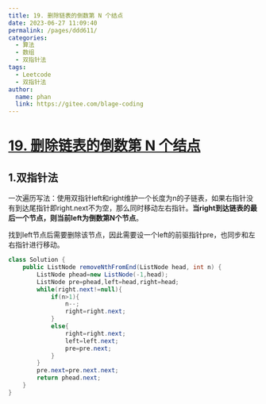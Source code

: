 ```yaml
---
title: 19. 删除链表的倒数第 N 个结点
date: 2023-06-27 11:09:40
permalink: /pages/ddd611/
categories:
  - 算法
  - 数组
  - 双指针法
tags:
  - Leetcode
  - 双指针法
author: 
  name: phan
  link: https://gitee.com/blage-coding
---
```

# [19. 删除链表的倒数第 N 个结点](https://leetcode.cn/problems/remove-nth-node-from-end-of-list/)

## 1.双指针法

一次遍历写法：使用双指针left和right维护一个长度为n的子链表，如果右指针没有到达尾指针即right.next不为空，那么同时移动左右指针。**当right到达链表的最后一个节点，则当前left为倒数第N个节点**。

找到left节点后需要删除该节点，因此需要设一个left的前驱指针pre，也同步和左右指针进行移动。

```java
class Solution {
    public ListNode removeNthFromEnd(ListNode head, int n) {
        ListNode phead=new ListNode(-1,head);
        ListNode pre=phead,left=head,right=head;
        while(right.next!=null){
            if(n>1){
                n--;
                right=right.next;
            }
            else{
                right=right.next;
                left=left.next;
                pre=pre.next;
            }
        }
        pre.next=pre.next.next;
        return phead.next; 
    }
}
```

